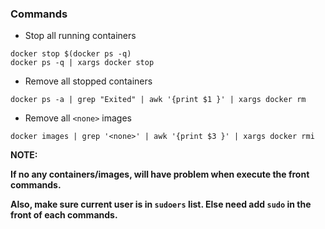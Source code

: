 

### Commands 
- Stop all running containers
```
docker stop $(docker ps -q)
docker ps -q | xargs docker stop
```
- Remove all stopped containers
```
docker ps -a | grep "Exited" | awk '{print $1 }' | xargs docker rm
```
- Remove all `<none>` images
```
docker images | grep '<none>' | awk '{print $3 }' | xargs docker rmi
```

**NOTE:**

**If no any containers/images, will have problem when execute the front commands.**

**Also, make sure current user is in `sudoers` list. Else need add `sudo` in the front of each commands.**

